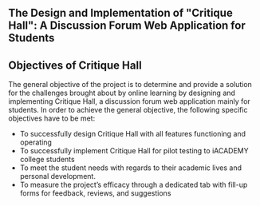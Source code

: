 ## The Design and Implementation of "Critique Hall": A Discussion Forum Web Application for Students

## Objectives of Critique Hall

The general objective of the project is to determine and provide a solution for the
challenges brought about by online learning by designing and implementing Critique
Hall, a discussion forum web application mainly for students.
In order to achieve the general objective, the following specific objectives have to
be met:
- To successfully design Critique Hall with all features functioning and operating
- To successfully implement Critique Hall for pilot testing to iACADEMY college
students
- To meet the student needs with regards to their academic lives and personal
development.
- To measure the project’s efficacy through a dedicated tab with fill-up forms for
feedback, reviews, and suggestions
